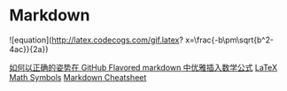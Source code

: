 # Markdown

![equation](http://latex.codecogs.com/gif.latex? x=\\frac{-b\\pm\\sqrt{b^2-4ac}}{2a})    

[如何以正确的姿势在 GitHub Flavored markdown 中优雅插入数学公式](http://trumanliu.com/github-markdown-math-formulas/)
[](http://www.maths.tcd.ie/~dwilkins/LaTeXPrimer/BracketsNorms.html)
[LaTeX Math Symbols](http://web.ift.uib.no/Teori/KURS/WRK/TeX/symALL.html)
[Markdown Cheatsheet](https://github.com/adam-p/markdown-here/wiki/Markdown-Cheatsheet#links)   

